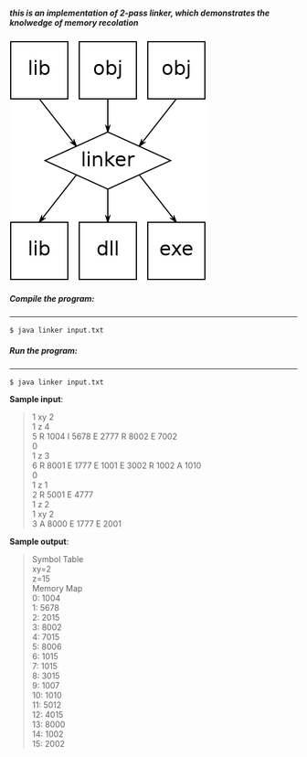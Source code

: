 ##### this is an implementation of 2-pass linker, which demonstrates the knolwedge of memory recolation

![alt text](https://github.com/yh1008/2PassLinker/blob/master/Linker.svg.png)

##### Compile the program:
---------------------

	$ java linker input.txt 
	
##### Run the program:
---------------------

	$ java linker input.txt

**Sample input**:
> 1   xy 2  
1   z 4  
5   R 1004  I 5678  E 2777  R 8002  E 7002  
0  
1   z 3  
6   R 8001  E 1777  E 1001  E 3002  R 1002  A 1010  
0  
1   z 1  
2   R 5001  E 4777  
1   z 2  
1   xy 2  
3   A 8000  E 1777  E 2001  


**Sample output**:
> Symbol Table  
> xy=2  
z=15  
Memory Map  
0:  1004  
1:  5678  
2:  2015  
3:  8002  
4:  7015  
5:  8006  
6:  1015  
7:  1015  
8:  3015  
9:  1007  
10: 1010  
11: 5012  
12: 4015  
13: 8000  
14: 1002  
15: 2002  
